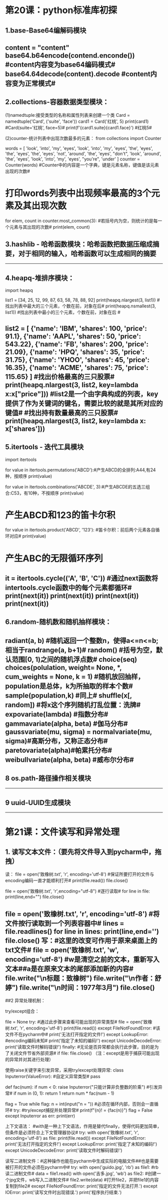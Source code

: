 # 第20课：python标准库初探
## 1.base-Base64编解码模块
content = "content"
base64.b64encode(contend.enconde()) #content内容变为base64编码模式#
base64.64decode(content).decode #content内容变为正常模式#
----------------------------------------------------------------
## 2.collections-容器数据类型模块：
(1)namedtuple:接受类型的名称和属性列表来创建一个类
Card = namedtuple('Card', ('suite', 'face'))
card1 = Card('红桃', 5)
print(card1) #Card(suite='红桃', face=5)#
print(f'{card1.suite}{card1.face}') #红桃5#

(2)counter-统计列表中出现次数最多的元素：
from collections import Counter

words = [
    'look', 'into', 'my', 'eyes', 'look', 'into', 'my', 'eyes',
    'the', 'eyes', 'the', 'eyes', 'the', 'eyes', 'not', 'around',
    'the', 'eyes', "don't", 'look', 'around', 'the', 'eyes',
    'look', 'into', 'my', 'eyes', "you're", 'under'
]
counter = Counter(words) #Counter中的内容是一个字典，键是元素名称，键值是该元素出现的次数#
# 打印words列表中出现频率最高的3个元素及其出现次数
for elem, count in counter.most_common(3): #若括号内为空，则统计的是每一个元素与其出现的次数#
    print(elem, count)
    
## 3.hashlib - 哈希函数模块：哈希函数把数据压缩成摘要，对于相同的输入，哈希函数可以生成相同的摘要
--------------------------------------------------------------------------------------------------
## 4.heapq-堆排序模块：
import heapq

list1 = [34, 25, 12, 99, 87, 63, 58, 78, 88, 92]
print(heapq.nlargest(3, list1)) #找出列表中最大的三个元素，个数在前，对象在后#
print(heapq.nsmallest(3, list1)) #找出列表中最小的三个元素，个数在前，对象在后 #

list2 = [
    {'name': 'IBM', 'shares': 100, 'price': 91.1},
    {'name': 'AAPL', 'shares': 50, 'price': 543.22},
    {'name': 'FB', 'shares': 200, 'price': 21.09},
    {'name': 'HPQ', 'shares': 35, 'price': 31.75},
    {'name': 'YHOO', 'shares': 45, 'price': 16.35},
    {'name': 'ACME', 'shares': 75, 'price': 115.65}
]
#找出价格最高的三只股票#
print(heapq.nlargest(3, list2, key=lambda x:x["price"])) #list2是一个由字典构成的列表，key提供了作为关键词的键名，需要比较的就是其所对应的键值#
#找出持有数量最高的三只股票#
print(heapq.nlargest(3, list2, key=lambda x: x['shares']))
-----------------------------------------------------------------------------
## 5.itertools - 迭代工具模块
import itertools

for value in itertools.permutations('ABCD'):#产生ABCD的全排列:A44,有24种，按顺序
    print(value)

for value in itertools.combinations('ABCDE', 3):#产生ABCDE的五选三组合:C53，有10种，不按顺序
    print(value)

# 产生ABCD和123的笛卡尔积
for value in itertools.product('ABCD', '123'): #笛卡尔积：前后两个元素各自循环对应#
    print(value)

# 产生ABC的无限循环序列
it = itertools.cycle(('A', 'B', 'C')) #通过next函数将intertools.cycle函数中的每个元素都循环#
print(next(it))
print(next(it))
print(next(it))
print(next(it))
-------------------------------------------------------------------------------
## 6.random-随机数和随机抽样模块：
radiant(a, b) #随机返回一个整数n，使得a<=n<=b;相当于randrange(a, b+1)#
random() #括号为空，默认范围[0, 1)之间的随机浮点数#
choice(seq)
choices(polulation, weight= None, *, cum_weights = None, k = 1) #随机放回抽样，population是总体，k为所抽取的样本个数#
sample(population,k) #同上#
shuffle(x[, random]) #将x这个序列随机打乱位置：洗牌#
expovariate(lambda) #指数分布#
gammavariate(alpha, beta) #伽马分布#
gaussvariate(mu, sigma) = normalvariate(mu, sigma)#高斯分布，又称正态分布#
paretovariate(alpha)#帕累托分布#
weibullvariate(alpha, beta) #威布尔分布#
-----------------------------------------------------------------------------------
## 8 os.path-路径操作相关模块
--------------------------------------------------------------------------------
## 9 uuid-UUID生成模块
------------------------------------------------------------------------------
# 第21课：文件读写和异常处理
## 1. 读写文本文件：（要先将文件导入到pycharm中，拖拽）
读：
file = open('致橡树.txt', 'r', encoding='utf-8') #保证所要打开的文件与encoding编码一直才能顺利打开#
print(file.read())
file.close()

file = open('致橡树.txt', 'r',encoding="utf-8") #逐行读取#
for line in file:
    print(line,end="")
file.close()

file = open('致橡树.txt', 'r', encoding='utf-8') #将文件按行读取到一个列表容器中#
lines = file.readlines()
for line in lines:
    print(line,end='')
file.close()
写：#这里的改变可作用于原来桌面上的txt文件#
file = open('致橡树.txt', 'w', encoding='utf-8') #w是清空之前的文本，重新写入文本##a是在原来文本的尾部添加新的内容#
file.write("\n标题：致橡树")
file.write("\n作者：舒婷")
file.write("\n时间：1977年3月")
file.close()
----------------------------------------------------------------------------------
##2 异常处理机制：


try/except组合：

file = None
try: #通过此步骤来查看可能出现的异常类型#
    file = open('致橡树.txt', 'r', encoding='utf-8')
    print(file.read())
except FileNotFoundError: #该文件不在pycharm中#
    print('无法打开指定的文件!')
except LookupError: #encoding编码未知#
    print('指定了未知的编码!')
except UnicodeDecodeError:
    print('读取文件时解码错误!')
finally: #无论是否异常都会执行此步骤，目的是为了关闭文件节省外部资源#
    if file:
        file.close()
 （注：except是用于捕获可能出现的异常并对其进行处理）
 
 
 
 使用raise关键字来引发异常，采用try/except处理异常:
 class Inputerror(ValueError): #自定义异常类型#
    pass

def fac(num):
    if num < 0:
        raise Inputerror("只能计算非负整数的阶乘") #引发异常#
    if num in (0, 1):
        return 1
    return num * fac(num - 1)

flag = True
while flag:
    n = int(input("n = ")) #必须在循环内部，否则会一直循环#
    try: #try/except捕捉并处理异常#
        print(f"{n}! = {fac(n)}")
        flag = False
    except Inputerror as err:
        print(err)


上下文语法： #with是一种上下文语法，作用是替代finally，使得代码更加简单，但条件是必须符合上下文管理器协议#
try:
    with open('致橡树.txt', 'r', encoding='utf-8') as file:
        print(file.read())
except FileNotFoundError:
    print('无法打开指定的文件!')
except LookupError:
    print('指定了未知的编码!')
except UnicodeDecodeError:
    print('读取文件时解码错误!')

读写二进制文件：#这种操作也能在pycharm中生成实际的电脑文件##也是需要被打开的文件必须在pycharm中#
try:
    with open('guido.jpg', 'rb') as file1: #rb读二进制文件#
        data = file1.read()
    with open('吉多.jpg', 'wb') as file2: #创建一个jpg文件，wb写入二进制文件#
        file2.write(data) #打开file2，并把file1的内容复制到file2#
except FileNotFoundError:
    print('指定的文件无法打开.')
except IOError:
    print('读写文件时出现错误.')
print('程序执行结束.')



